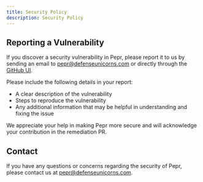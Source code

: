 ```yaml
---
title: Security Policy
description: Security Policy
---
```


## Reporting a Vulnerability

If you discover a security vulnerability in Pepr, please report it to us by sending an email to [pepr@defenseunicorns.com](mailto:pepr@defenseunicorns.com?subject=vulnerability) or directly through the [GitHub UI](https://github.com/defenseunicorns/pepr/security/advisories/new).

Please include the following details in your report:

- A clear description of the vulnerability
- Steps to reproduce the vulnerability
- Any additional information that may be helpful in understanding and fixing the issue

We appreciate your help in making Pepr more secure and will acknowledge your contribution in the remediation PR.

## Contact

If you have any questions or concerns regarding the security of Pepr, please contact us at <pepr@defenseunicorns.com>.